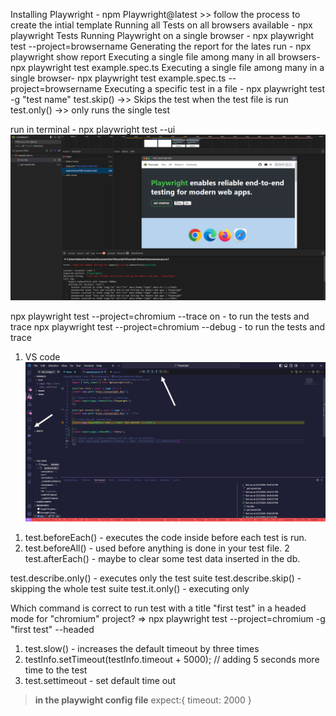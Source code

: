 <!-- Running Playwight with CLI -->
Installing Playwright  - npm Playwright@latest >> follow the process to create the intial template
Running all Tests on all browsers available - npx playwright Tests
Running Playwright on a single browser - npx playwright test --project=browsername
Generating the report for the lates run - npx playwright show report
Executing a single file among many in all browsers- npx playwright test example.spec.ts
Executing a single file among many in a single browser- npx playwright test example.spec.ts --project=browsername
Executing a specific test in a file - npx playwright test -g "test name"
test.skip() ->> Skips the test when the test file is run
test.only() ->> only runs the single test



<!--Running Playwright on UI  -->
run in terminal - npx playwright test --ui
![Playwright UI](image.png)


<!-- Trace view and Debug -->
npx playwright test --project=chromium --trace on - to run the tests and trace
npx playwright test --project=chromium --debug - to run the tests and trace
1. VS code ![VS Code](image-1.png)


<!-- Hooks and Flow control -->
1. test.beforeEach() - executes the code inside before each test is run.
2. test.beforeAll() - used before anything is done in your test file.
2 test.afterEach() - maybe to clear some test data inserted in the db.

<!-- only and skip for test suites -->
test.describe.only() - executes only the test suite
test.describe.skip() - skipping the whole test suite
test.it.only() - executing only


<!-- Test your knowledge -->
Which command is correct to run test with a title "first test" in a headed mode for "chromium" project? 
 => npx playwright test --project=chromium -g "first test" --headed


 <!-- Test timeout -->
 1. test.slow() - increases the default timeout by three times
 2. testInfo.setTimeout(testInfo.timeout + 5000); // adding 5 seconds more time to the test
3. test.settimeout - set default time out

> **in the playwight config file**
expect:{
    timeout: 2000
}
